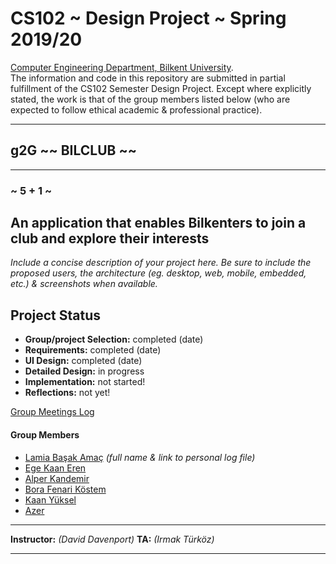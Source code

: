 # CS102 ~ Design Project ~ Spring 2019/20
[Computer Engineering Department, Bilkent University](http://w3.cs.bilkent.edu.tr/en/).  
The information and code in this repository are submitted in partial fulfillment of the CS102 Semester Design Project. Except where explicitly stated, the work is that of the group members listed below (who are expected to follow ethical academic & professional practice).
****
## g2G ~~ BILCLUB ~~
****
### ~ 5 + 1 ~

## An application that enables Bilkenters to join a club and explore their interests
_Include a concise description of your project here. Be sure to include the proposed users, the architecture (eg. desktop, web, mobile, embedded, etc.) & screenshots when available._
   
## Project Status
+ **Group/project Selection:** completed (date)
+ **Requirements:** completed (date)
+ **UI Design:** completed (date)
+ **Detailed Design:** in progress
+ **Implementation:** not started!
+ **Reflections:** not yet!

[Group Meetings Log](group/meetingslog.md)
#### Group Members
- [Lamia Başak Amaç](g2G/Lamia_log.md)    _(full name & link to personal log file)_
- [Ege Kaan Eren](g2G/member2_log.md)
- [Alper Kandemir](g2G/member3_log.md)
- [Bora Fenari Köstem](g2G/member4_log.md)
- [Kaan Yüksel](g2G/member5_log.md)
- [Azer](g2G/member6_log.md)

****
**Instructor:** _(David Davenport)_   **TA:**  _(Irmak Türköz)_
****

